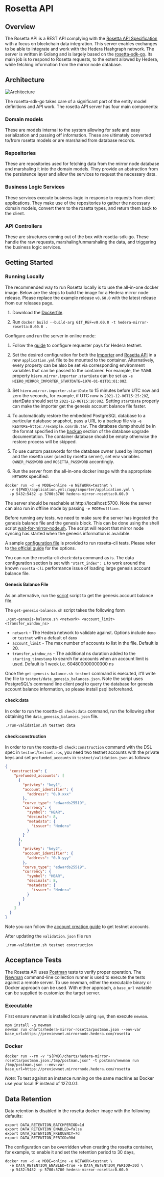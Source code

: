 # Rosetta API

## Overview

The Rosetta API is a REST API complying with
the [Rosetta API Specification](https://www.rosetta-api.org/docs/welcome.html) with a focus on blockchain data
integration. This server enables exchanges to be able to integrate and work with the Hedera Hashgraph network. The
server is written in Golang and is largely based on the [rosetta-sdk-go](https://github.com/coinbase/rosetta-sdk-go).
Its main job is to respond to Rosetta requests, to the extent allowed by Hedera, while fetching information from the
mirror node database.

## Architecture

![Architecture](rosetta-architecture.png)

The rosetta-sdk-go takes care of a significant part of the entity model definitions and API work. The rosetta API server
has four main components:

### Domain models

These are models internal to the system allowing for safe and easy serialization and passing off information. These are
ultimately converted to/from rosetta models or are marshaled from database records.

### Repositories

These are repositories used for fetching data from the mirror node database and marshaling it into the domain models.
They provide an abstraction from the persistence layer and allow the services to request the necessary data.

### Business Logic Services

These services execute business logic in response to requests from client applications. They make use of the
repositories to gather the necessary domain models, convert them to the rosetta types, and return them back to the
client.

### API Controllers

These are structures coming out of the box with rosetta-sdk-go. These handle the raw requests, marshaling/unmarshaling
the data, and triggering the business logic services.

## Getting Started

### Running Locally

The recommended way to run Rosetta locally is to use the all-in-one docker image. Below are the steps to build the image
for a Hedera mirror node release. Please replace the example release `v0.60.0` with the latest release from
our releases page.

1. Download the [Dockerfile](/hedera-mirror-rosetta/build/Dockerfile).

2. Run `docker build --build-arg GIT_REF=v0.60.0 -t hedera-mirror-rosetta:0.60.0 .`

Configure and run the server in online mode:

1. Follow the [guide](https://docs.hedera.com/guides/mirrornet/run-your-own-beta-mirror-node) to configure requester
   pays for Hedera testnet.

2. Set the desired configuration for both the [Importer](/docs/configuration.md#importer)
   and [Rosetta API](/docs/configuration.md#rosetta-api) in a new `application.yml` file to be mounted to the container.
   Alternatively, every property can be also be set via corresponding environment variables that can be passed to the
   container. For example, the YAML property `hiero.mirror.importer.startDate` can be set
   as `-e HIERO_MIRROR_IMPORTER_STARTDATE=1970-01-01T01:01:00Z`.

3. Set `hiero.mirror.importer.startDate` to 15 minutes before UTC now and zero the seconds, for example, if UTC now is
   `2021-12-06T15:25:20Z`, startDate should set to `2021-12-06T15:10:00Z`. Setting `startDate` properly can make the
   importer get the genesis account balance file faster.

4. To automatically restore the embedded PostgreSQL database to a particular database snapshot, pass a URL to a backup
   file via `-e RESTORE=https://example.com/db.tar`. The database dump should be in the format specified in
   the [backup](/docs/database/README.md#backup) section of the database upgrade documentation. The container database should
   be empty otherwise the restore process will be skipped.

5. To use custom passwords for the database owner (used by importer) and the rosetta user (used by rosetta server), set
   env variables `OWNER_PASSWORD` and `ROSETTA_PASSWORD` accordingly.

6. Run the server from the all-in-one docker image with the appropriate `NETWORK` specified:

```shell
docker run -d -e MODE=online -e NETWORK=testnet \
  -v ${PWD}/application.yml:/app/importer/application.yml \
  -p 5432:5432 -p 5700:5700 hedera-mirror-rosetta:0.60.0
```

The server should be reachable at http://localhost:5700. Note the server can also run in offline mode by
passing `-e MODE=offline`.

Before running any tests, we need to make sure the server has ingested the genesis balance file and the genesis block.
This can be done using the shell
script [wait-for-mirror-node.sh](/hedera-mirror-rosetta/scripts/wait-for-mirror-node.sh). The script will report that
mirror node syncing has started when the genesis information is available.

A sample [configuration file](/hedera-mirror-rosetta/scripts/validation/testnet/validation.json) is provided to run
rosetta-cli tests. Please refer to [the official guide](https://docs.cloud.coinbase.com/rosetta/docs/configuration-file)
for the options.

You can run the rosetta-cli `check:data` command as is. The data configuration section is set with `"start_index": 1`
to work around the known `rosetta-cli` performance issue of loading large genesis account balance file.

#### Genesis Balance File

As an alternative, run the [script](/hedera-mirror-rosetta/scripts/validation/get-genesis-balance.sh) script to get the
genesis account balance file.

The `get-genesis-balance.sh` script takes the following form

`./get-genesis-balance.sh <network> <account_limit> <transfer_window_ns>`

- `network` - The Hedera network to validate against. Options include `demo` or `testnet` with a default of `demo`
- `account_limit` - The max number of accounts to list in the file. Default is 20.
- `transfer_window_ns` - The additional ns duration added to the `starting_timestamp` to search for accounts when an
  account limit is used. Default is 1 week i.e. 604800000000000 ns

Once the `get-genesis-balance.sh testnet` command is executed, it'll write the file
to `testnet/data_genesis_balances.json`. Note the script uses PostgreSQL's command line client psql to query the
database for genesis account balance information, so please install psql beforehand.

#### check:data

In order to run the rosetta-cli `check:data` command, run the following after obtaining the `data_genesis_balances.json`
file.

`./run-validation.sh testnet data`

#### check:construction

In order to run the rosetta-cli `check:construction` command with the DSL spec in `testnet`/`testnet.ros`, you need two
testnet accounts with the private keys and set `prefunded_accounts` in `testnet/validation.json` as follows:

```json
{
  "construction": {
    "prefunded_accounts": [
      {
        "privkey": "key1",
        "account_identifier": {
          "address": "0.0.xxx"
        },
        "curve_type": "edwards25519",
        "currency": {
          "symbol": "HBAR",
          "decimals": 8,
          "metadata": {
            "issuer": "Hedera"
          }
        }
      },
      {
        "privkey": "key2",
        "account_identifier": {
          "address": "0.0.yyy"
        },
        "curve_type": "edwards25519",
        "currency": {
          "symbol": "HBAR",
          "decimals": 8,
          "metadata": {
            "issuer": "Hedera"
          }
        }
      }
    ]
  }
}
```

Note you can follow the [account creation guide](https://help.hedera.com/hc/en-us/articles/360000664678) to get testnet
accounts.

After updating the `validation.json` file run

`./run-validation.sh testnet construction`

## Acceptance Tests

The Rosetta API uses [Postman](https://www.postman.com) tests to verify proper operation. The
[Newman](https://learning.postman.com/docs/running-collections/using-newman-cli/command-line-integration-with-newman)
command-line collection runner is used to execute the tests against a remote server. To use newman, either the
executable binary or Docker approach can be used. With either approach, a `base_url` variable can be supplied to
customize the target server.

### Executable

First ensure newman is installed locally using `npm`, then execute `newman`.

```shell
npm install -g newman
newman run charts/hedera-mirror-rosetta/postman.json --env-var base_url=https://previewnet.mirrornode.hedera.com/rosetta
```

### Docker

```shell
docker run --rm -v "${PWD}/charts/hedera-mirror-rosetta/postman.json:/tmp/postman.json" -t postman/newman run /tmp/postman.json --env-var base_url=https://previewnet.mirrornode.hedera.com/rosetta
```

_Note:_ To test against an instance running on the same machine as Docker use your local IP instead of 127.0.0.1.

## Data Retention

Data retention is disabled in the rosetta docker image with the following defaults:

```shell
export DATA_RETENTION_BATCHPERIOD=1d
export DATA_RETENTION_ENABLED=false
export DATA_RETENTION_FREQUENCY=7d
export DATA_RETENTION_PERIOD=90d
```

The configuration can be overridden when creating the rosetta container, for example, to enable it and set the
retention period to 30 days,

```shell
docker run -d -e MODE=online -e NETWORK=testnet \
  -e DATA_RETENTION_ENABLED=true -e DATA_RETENTION_PERIOD=30d \
  -p 5432:5432 -p 5700:5700 hedera-mirror-rosetta:0.60.0
```
